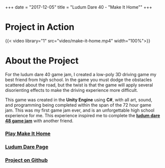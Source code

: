 +++
date = "2017-12-05"
title = "Ludum Dare 40 - \"Make It Home\""
+++

# Project in Action
{{< video library="1" src="video/make-it-home.mp4" width="100%">}}

# About the Project
For the ludum dare 40 game jam, I created a low-poly 3D driving game my best friend from high school. In the game you must dodge the obstacles scattered about the road, but the twist is that the game will apply several disorienting effects to make the driving experience more difficult.

This game was created in the **Unity Engine** using **C#**, with all art, sound, and programming being completed within the span of the 72 hour game jam. This was my first game jam ever, and is an unforgettable high school experience for me. This experience inspired me to complete the __[ludum dare 48 game jam](projects/down-dog)__ with another friend.

### **[Play Make It Home](https://gamejolt.com/games/Make-It-Home/301622)**
### **[Ludum Dare Page](https://ldjam.com/events/ludum-dare/40/make-it-home)**
### **[Project on Github](https://github.com/David-D-White/Make-It-Home)**